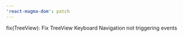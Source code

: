 ```yaml
---
'react-magma-dom': patch
---
```


fix(TreeView): Fix TreeView Keyboard Navigation not triggering events
